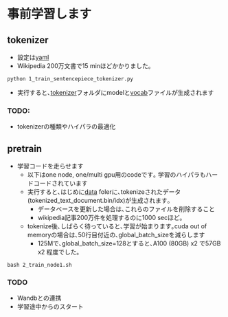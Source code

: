 # 事前学習します
## tokenizer
- 設定は[yaml](sentence_piece_config.yaml)
- Wikipedia 200万文書で15 minほどかかりました｡

~~~
python 1_train_sentencepiece_tokenizer.py 
~~~
- 実行すると､[tokenizer](../../data/tokenizer/)フォルダにmodelと[vocab](../../data/tokenizer/tokenizer.vocab)ファイルが生成されます
### TODO:
- tokenizerの種類やハイパラの最適化

## pretrain
- 学習コードを走らせます
  - 以下はone node, one/multi gpu用のcodeです｡ 学習のハイパラもハードコードされています
  - 実行すると､はじめに[data](../../data/) folerに､tokenizeされたデータ(tokenized_text_document.bin/idx)が生成されます｡
    - データベースを更新した場合は､これらのファイルを削除すること
    - wikipedia記事200万件を処理するのに1000 secほど｡
  - tokenize後､しばらく待っていると､学習が始まります｡cuda out of memoryの場合は､50行目付近の､global_batch_sizeを減らします
    - 125Mで､global_batch_size=128とすると､A100 (80GB) x2 で57GB x2 程度でした｡

~~~
bash 2_train_node1.sh
~~~

### TODO
- Wandbとの連携
- 学習途中からのスタート